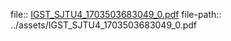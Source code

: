 file:: [IGST_SJTU4_1703503683049_0.pdf](../assets/IGST_SJTU4_1703503683049_0.pdf)
file-path:: ../assets/IGST_SJTU4_1703503683049_0.pdf
